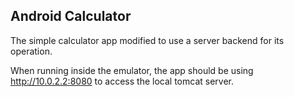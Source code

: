 ## Android Calculator    
The simple calculator app modified to use a server backend for its operation.  

When running inside the emulator, the app should be using http://10.0.2.2:8080 to access the local
tomcat server.  